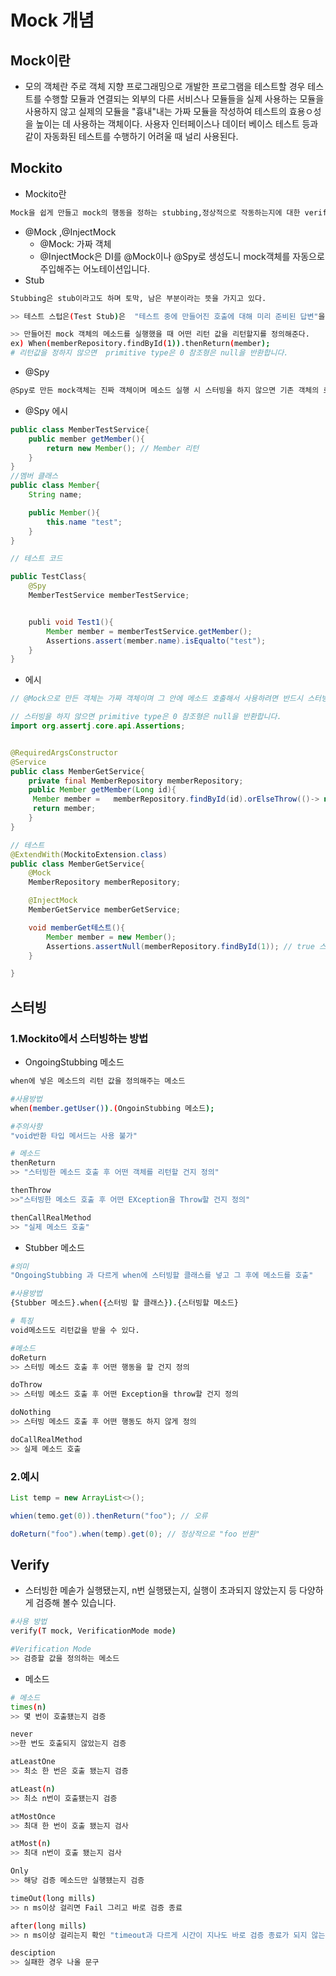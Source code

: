 # Mock 개념

## Mock이란

- 모의 객체란 주로 객체 지향 프로그래밍으로 개발한 프로그램을 테스트할 경우 테스트를 수행할 모듈과 연결되는 외부의 다른 서비스나 모듈들을 실제 사용하는 모듈을 사용하지 않고 실제의 모듈을 "흉내"내는 가짜 모듈을 작성하여 테스트의 효용ㅇ성을 높이는 데 사용하는 객체이다. 사용자 인터페이스나 데이터 베이스 테스트 등과 같이 자동화된 테스트를 수행하기 어려울 때 널리 사용된다.


## Mockito 

- Mockito란
```bash
Mock을 쉽게 만들고 mock의 행동을 정하는 stubbing,정상적으로 작동하는지에 대한 verify등 다양한 기능을 제공해주는 프레임워크
```

- @Mock ,@InjectMock
    - @Mock: 가짜 객체
    - @InjectMock은 DI를 @Mock이나 @Spy로 생성도니 mock객체를 자동으로 주입해주는 어노테이션입니다.
- Stub
```bash
Stubbing은 stub이라고도 하며 토막, 남은 부분이라는 뜻을 가지고 있다.

>> 테스트 스텁은(Test Stub)은  "테스트 중에 만들어진 호출에 대해 미리 준비된 답변"을 제공하는 것이다.

>> 만들어진 mock 객체의 메소드를 실행했을 때 어떤 리턴 값을 리턴할지를 정의해준다.
ex) When(memberRepository.findById(1)).thenReturn(member);
# 리턴값을 정하지 않으면  primitive type은 0 참조형은 null을 반환합니다.
```

- @Spy 
```bash
@Spy로 만든 mock객체는 진짜 객체이며 메소드 실행 시 스터빙을 하지 않으면 기존 객체의 로직을 실행한 값을, 스터빙을 한 경우엔 스터빙 값을 리턴합니다.
```
- @Spy 에시
```java
public class MemberTestService{
    public member getMember(){
        return new Member(); // Member 리턴
    }
}
//멤버 클래스
public class Member{
    String name;

    public Member(){
        this.name "test";
    }
}

// 테스트 코드

public TestClass{
    @Spy
    MemberTestService memberTestService;


    publi void Test1(){
        Member member = memberTestService.getMember();
        Assertions.assert(member.name).isEqualto("test");
    }
}

```


- 에시
```java
// @Mock으로 만든 객체는 가짜 객체이며 그 안에 메소드 호출해서 사용하려면 반드시 스터빙을 해야한다.

// 스터빙을 하지 않으면 primitive type은 0 참조형은 null을 반환합니다.
import org.assertj.core.api.Assertions;


@RequiredArgsConstructor
@Service
public class MemberGetService{
    private final MemberRepository memberRepository;
    public Member getMember(Long id){
     Member member =   memberRepository.findById(id).orElseThrow(()-> new CustomError());
     return member;
    }
}

// 테스트
@ExtendWith(MockitoExtension.class)
public class MemberGetService{
    @Mock
    MemberRepository memberRepository;

    @InjectMock
    MemberGetService memberGetService;

    void memberGet테스트(){
        Member member = new Member();
        Assertions.assertNull(memberRepository.findById(1)); // true 스터빙을 하지 않아 널값이 나온다.
    }

}


```



## 스터빙

### 1.Mockito에서 스터빙하는 방법

- OngoingStubbing 메소드

```bash
when에 넣은 메소드의 리턴 값을 정의해주는 메소드

#사용방법
when(member.getUser()).(OngoinStubbing 메소드);

#주의사항
"void반환 타입 메서드는 사용 불가"

# 메소드
thenReturn
>> "스터빙한 메소드 호출 후 어떤 객체를 리턴할 건지 정의"

thenThrow
>>"스터빙한 메소드 호출 후 어떤 EXception을 Throw할 건지 정의"

thenCallRealMethod
>> "실제 메소드 호출"
```


- Stubber 메소드
```bash
#의미
"OngoingStubbing 과 다르게 when에 스터빙할 클래스를 넣고 그 후에 메소드를 호출"

#사용방법
{Stubber 메소드}.when({스터빙 할 클래스}).{스터빙할 메소드}

# 특징
void메소드도 리턴값을 받을 수 있다.

#메소드 
doReturn
>> 스터빙 메소드 호출 후 어떤 행동을 할 건지 정의

doThrow
>> 스터빙 메소드 호출 후 어떤 Exception을 throw할 건지 정의

doNothing
>> 스터빙 메소드 호출 후 어떤 행동도 하지 않게 정의

doCallRealMethod
>> 실제 메소드 호출
```



### 2.예시

```java
List temp = new ArrayList<>();

whien(temo.get(0)).thenReturn("foo"); // 오류

doReturn("foo").when(temp).get(0); // 정상적으로 "foo 반환"

```


## Verify

- 스터빙한 메솓가 실행됐는지, n번 실행됐는지, 실행이 초과되지 않았는지 등 다양하게 검증해 볼수 있습니다.

```bash
#사용 방법
verify(T mock, VerificationMode mode) 

#Verification Mode
>> 검증할 값을 정의하는 메소드
```

- 메소드

```bash
# 메소드
times(n)
>> 몇 번이 호출됐는지 검증

never
>>한 번도 호출되지 않았는지 검증

atLeastOne
>> 최소 한 번은 호출 됐는지 검증

atLeast(n) 
>> 최소 n번이 호출됐는지 검증

atMostOnce
>> 최대 한 번이 호출 됐는지 검사

atMost(n)
>> 최대 n번이 호출 됐는지 검사

Only 
>> 해당 검증 메소드만 실행됐는지 검증

timeOut(long mills)
>> n ms이상 걸리면 Fail 그리고 바로 검증 종료

after(long mills)
>> n ms이상 걸리는지 확인 "timeout과 다르게 시간이 지나도 바로 검증 종료가 되지 않는다."

desciption
>> 실패한 경우 나올 문구 
```